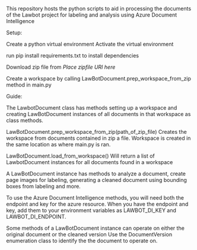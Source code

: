 This repository hosts the python scripts to aid in processing the documents of the Lawbot project for labeling and analysis using Azure Document Intelligence

Setup:
<!--Virtual environment guide https://www.youtube.com/watch?v=Y21OR1OPC9A-->
Create a python virtual environment
Activate the virtual environment

run pip install requirements.txt to install dependencies

Download zip file from *Place zipfile URI here*

Create a workspace by calling LawBotDocument.prep_workspace_from_zip method in main.py

Guide:

The LawbotDocument class has methods setting up a workspace and creating LawBotDocument instances of all documents in that workspace as class methods.

LawBotDocument.prep_workspace_from_zip(path_of_zip_file)
Creates the workspace from documents contained in zip a file.
Workspace is created in the same location as where main.py is ran.

LawBotDocument.load_from_workspace()
Will return a list of LawbotDocument instances for all documents found in a workspace

A LawBotDocument instance has methods to analyze a document, create page images for labeling, generating a cleaned document using bounding boxes from labeling and more.

To use the Azure Document Intelligence methods, you will need both the endpoint and key for the azure resource.
When you have the endpoint and key, add them to your environment variables as LAWBOT_DI_KEY and LAWBOT_DI_ENDPOINT.

Some methods of a LawBotDocument instance can operate on either the original document or the cleaned version
Use the DocumentVersion enumeration class to identify the the document to operate on.


